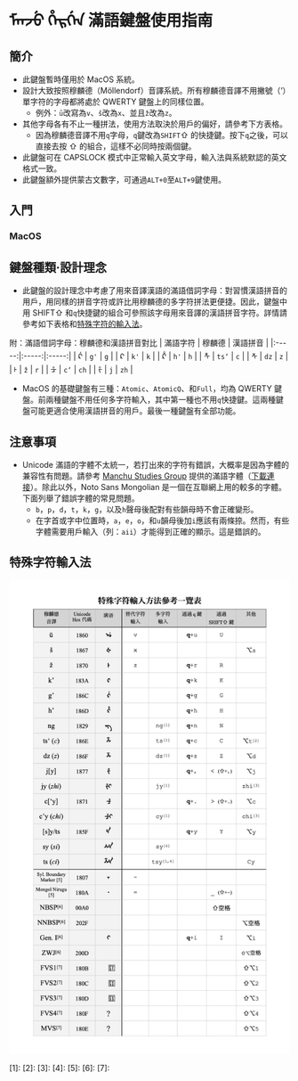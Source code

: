 # ᠮᠠᠨᠵᡠ ᡥᡝᡵᡤᡝᠨ 滿語鍵盤使用指南

## 簡介

- 此鍵盤暫時僅用於 MacOS 系統。
- 設計大致按照穆麟德（Möllendorf）音譯系統。所有穆麟德音譯不用撇號（‘）單字符的字母都將處於 QWERTY 鍵盤上的同樣位置。
  - 例外：`ū`改寫為`v`、`š`改為`x`、並且`ž`改為`z`。
- 其他字母各有不止一種拼法，使用方法取決於用戶的偏好，請參考下方表格。
  - 因為穆麟德音譯不用`q`字母，`q`鍵改為`SHIFT`⇧ 的快捷鍵。按下`q`之後，可以直接去按 ⇧ 的組合，這樣不必同時按兩個鍵。
- 此鍵盤可在 CAPSLOCK 模式中正常輸入英文字母，輸入法與系統默認的英文格式一致。
- 此鍵盤額外提供蒙古文數字，可通過`ALT+0`至`ALT+9`鍵使用。

## 入門

### MacOS

## 鍵盤種類·設計理念

- 此鍵盤的設計理念中考慮了用來音譯漢語的滿語借詞字母：對習慣漢語拼音的用戶，用同樣的拼音字符或許比用穆麟德的多字符拼法更便捷。因此，鍵盤中用 SHIFT⇧ 和`q`快捷鍵的組合可參照該字母用來音譯的漢語拼音字符。詳情請參考如下表格和[特殊字符的輸入法](#特殊字符輸入法)。

附：滿語借詞字母：穆麟德和漢語拼音對比
| 滿語字符 | 穆麟德 | 漢語拼音 |
|:-----:|:-----:|:-----:|
| ᡬ | `g'` | `g` |
| ᠺ | `k'` | `k` |
| ᡭ | `h'` | `h` |
| ᡮ | `ts‘` | `c` |
| ᡯ | `dz` | `z` |
| ᡰ | `ž` | `r` |
| ᡱ | `c‘` | `ch` |
| ᡷ | `j` | `zh` |

- MacOS 的基礎鍵盤有三種：`Atomic`、`AtomicQ`、和`Full`，均為 QWERTY 鍵盤。前兩種鍵盤不用任何多字符輸入，其中第一種也不用`q`快捷鍵。這兩種鍵盤可能更適合使用漢語拼音的用戶。最後一種鍵盤有全部功能。

## 注意事項

- Unicode 滿語的字體不太統一，若打出來的字符有錯誤，大概率是因為字體的兼容性有問題。請參考 [Manchu Studies Group][manchu-studies-group] 提供的滿語字體（[下載連接][ttf-fonts]）。除此以外，Noto Sans Mongolian 是一個在互聯網上用的較多的字體。下面列舉了錯誤字體的常見問題。
  - `b`，`p`，`d`，`t`，`k`，`g`，以及`h`聲母後配對有些韻母時不會正確變形。
  - 在字首或字中位置時，`a`，`e`，`o`，和`u`韻母後加`i`應該有兩條捺。然而，有些字體需要用戶輸入（列：`aii`）才能得到正確的顯示。這是錯誤的。

## 特殊字符輸入法

![special characters table](/assets/input_chart_ZH.jpg)

\[1\]:
\[2\]:
\[3\]:
\[4\]:
\[5\]:
\[6\]:
\[7\]:

<!-- References -->

[manchu-studies-group]: https://www.manchustudiesgroup.org/
[ttf-fonts]: https://drive.google.com/file/d/1V8vG2MqvsvZVsrGY1WErma2ksxdfSuwb/view?usp=share_link
